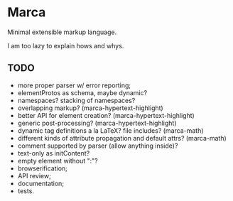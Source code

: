 # Marca

Minimal extensible markup language.

I am too lazy to explain hows and whys.

## TODO

* more proper parser w/ error reporting;
* elementProtos as schema, maybe dynamic?
* namespaces? stacking of namespaces?
* overlapping markup? (marca-hypertext-highlight)
* better API for element creation? (marca-hypertext-highlight)
* generic post-processing? (marca-hypertext-highlight)
* dynamic tag definitions a la LaTeX? file includes? (marca-math)
* different kinds of attribute propagation and default attrs? (marca-math)
* comment supported by parser (allow anything inside)?
* text-only as initContent?
* empty element without ":"?
* browserification;
* API review;
* documentation;
* tests.
